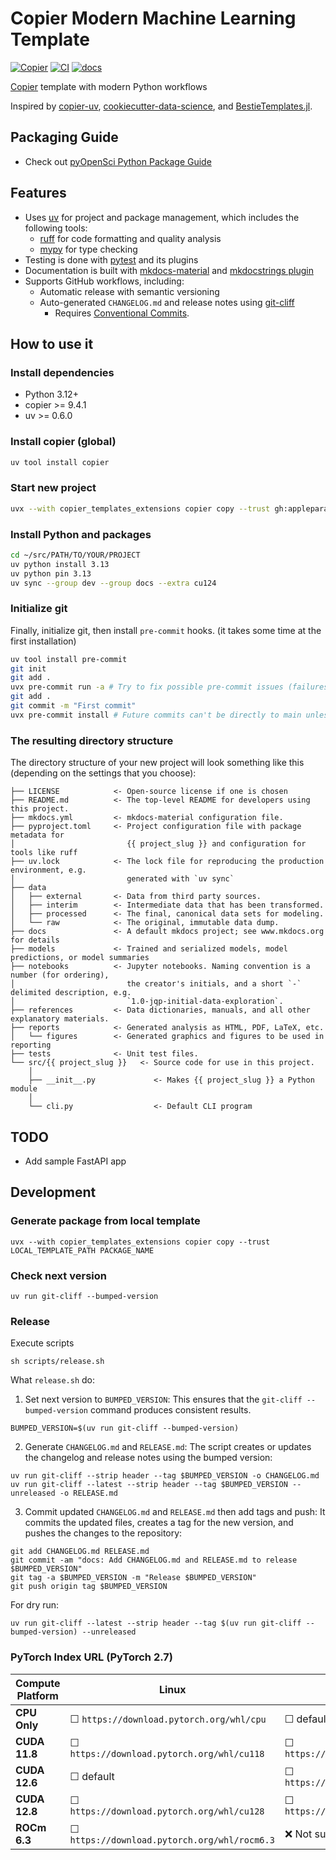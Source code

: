 # Copier Modern Machine Learning Template

[![Copier](https://img.shields.io/endpoint?url=https://raw.githubusercontent.com/copier-org/copier/master/img/badge/badge-grayscale-inverted-border-orange.json)](https://github.com/copier-org/copier)
[![CI](https://github.com/appleparan/copier-modern-ml/actions/workflows/ci.yml/badge.svg)](https://github.com/appleparan/copier-modern-ml/actions?query=workflow%3Aci)
[![docs](https://readthedocs.org/projects/copier-modern-ml/badge/?version=latest)](https://copier-modern-ml.readthedocs.io/en/latest/?badge=latest)

[Copier](https://copier.readthedocs.io/en/stable/)
template with modern Python workflows

Inspired by [copier-uv](https://github.com/pawamoy/copier-uv),
[cookiecutter-data-science](https://github.com/drivendataorg/cookiecutter-data-science),
and [BestieTemplates.jl](https://github.com/JuliaBesties/BestieTemplate.jl).

## Packaging Guide

* Check out [pyOpenSci Python Package Guide](https://www.pyopensci.org/python-package-guide/index.html)

## Features

* Uses [uv](https://github.com/astral-sh/uv)
for project and package management, which includes the following tools:
  * [ruff](https://github.com/charliermarsh/ruff) for code formatting and quality analysis
  * [mypy](https://github.com/python/mypy) for type checking
* Testing is done with [pytest](https://github.com/pytest-dev/pytest) and its plugins
* Documentation is built with [mkdocs-material](https://github.com/squidfunk/mkdocs-material)
  and [mkdocstrings plugin](https://github.com/mkdocstrings/mkdocstrings)
* Supports GitHub workflows, including:
  * Automatic release with semantic versioning
  * Auto-generated `CHANGELOG.md` and release notes using [git-cliff](https://github.com/orhun/git-cliff)
    * Requires [Conventional Commits](https://www.conventionalcommits.org/en/v1.0.0-beta.2/).

## How to use it

### Install dependencies

* Python 3.12+
* copier >= 9.4.1
* uv >= 0.6.0

### Install copier (global)

```bash
uv tool install copier
```

### Start new project

```bash
uvx --with copier_templates_extensions copier copy --trust gh:appleparan/copier-modern-ml ~/src/PATH/TO/YOUR/PROJECT
```

### Install Python and packages

```bash
cd ~/src/PATH/TO/YOUR/PROJECT
uv python install 3.13
uv python pin 3.13
uv sync --group dev --group docs --extra cu124
```

### Initialize git

Finally, initialize git, then install `pre-commit` hooks.
(it takes some time at the first installation)

```bash
uv tool install pre-commit
git init
git add .
uvx pre-commit run -a # Try to fix possible pre-commit issues (failures are expected)
git add .
git commit -m "First commit"
uvx pre-commit install # Future commits can't be directly to main unless you use -n
```

### The resulting directory structure

The directory structure of your new project will look something like this
(depending on the settings that you choose):

```plaintext
├── LICENSE            <- Open-source license if one is chosen
├── README.md          <- The top-level README for developers using this project.
├── mkdocs.yml         <- mkdocs-material configuration file.
├── pyproject.toml     <- Project configuration file with package metadata for
│                         {{ project_slug }} and configuration for tools like ruff
├── uv.lock            <- The lock file for reproducing the production environment, e.g.
│                         generated with `uv sync`
├── data
│   ├── external       <- Data from third party sources.
│   ├── interim        <- Intermediate data that has been transformed.
│   ├── processed      <- The final, canonical data sets for modeling.
│   └── raw            <- The original, immutable data dump.
├── docs               <- A default mkdocs project; see www.mkdocs.org for details
├── models             <- Trained and serialized models, model predictions, or model summaries
├── notebooks          <- Jupyter notebooks. Naming convention is a number (for ordering),
│                         the creator's initials, and a short `-` delimited description, e.g.
│                         `1.0-jqp-initial-data-exploration`.
├── references         <- Data dictionaries, manuals, and all other explanatory materials.
├── reports            <- Generated analysis as HTML, PDF, LaTeX, etc.
│   └── figures        <- Generated graphics and figures to be used in reporting
├── tests              <- Unit test files.
└── src/{{ project_slug }}   <- Source code for use in this project.
    │
    ├── __init__.py             <- Makes {{ project_slug }} a Python module
    │
    └── cli.py                  <- Default CLI program
```
## TODO
* Add sample FastAPI app

## Development

### Generate package from local template
```shell
uvx --with copier_templates_extensions copier copy --trust LOCAL_TEMPLATE_PATH PACKAGE_NAME
```

### Check next version
```shell
uv run git-cliff --bumped-version
```

### Release
Execute scripts
```
sh scripts/release.sh
```
What `release.sh` do:

1. Set next version to `BUMPED_VERSION`: This ensures that the `git-cliff --bumped-version` command produces consistent results.

```shell
BUMPED_VERSION=$(uv run git-cliff --bumped-version)
```

2. Generate `CHANGELOG.md` and `RELEASE.md`: The script creates or updates the changelog and release notes using the bumped version:

```shell
uv run git-cliff --strip header --tag $BUMPED_VERSION -o CHANGELOG.md
uv run git-cliff --latest --strip header --tag $BUMPED_VERSION --unreleased -o RELEASE.md
```

3. Commit updated `CHANGELOG.md` and `RELEASE.md` then add tags and push: It commits the updated files, creates a tag for the new version, and pushes the changes to the repository:

```shell
git add CHANGELOG.md RELEASE.md
git commit -am "docs: Add CHANGELOG.md and RELEASE.md to release $BUMPED_VERSION"
git tag -a $BUMPED_VERSION -m "Release $BUMPED_VERSION"
git push origin tag $BUMPED_VERSION
```

For dry run:
```shell
uv run git-cliff --latest --strip header --tag $(uv run git-cliff --bumped-version) --unreleased
```

### PyTorch Index URL (PyTorch 2.7)

| Compute Platform | Linux | Windows | macOS |
|------------------|-------|---------|-------|
| **CPU Only** | ☐ `https://download.pytorch.org/whl/cpu` | ☐ default | ☐ default |
| **CUDA 11.8** | ☐ `https://download.pytorch.org/whl/cu118` | ☐ `https://download.pytorch.org/whl/cu118` | ❌ Not supported |
| **CUDA 12.6** | ☐ default | ☐ `https://download.pytorch.org/whl/cu126` | ❌ Not supported |
| **CUDA 12.8** | ☐ `https://download.pytorch.org/whl/cu128` | ☐ `https://download.pytorch.org/whl/cu128` | ❌ Not supported |
| **ROCm 6.3** | ☐ `https://download.pytorch.org/whl/rocm6.3` | ❌ Not supported | ❌ Not supported |
